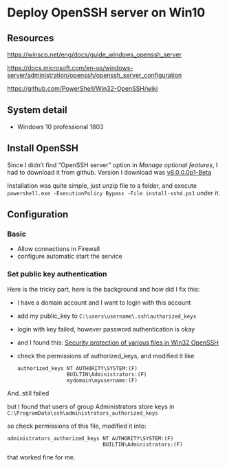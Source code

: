 # Deploy OpenSSH server on Win10

## Resources

https://winscp.net/eng/docs/guide_windows_openssh_server

https://docs.microsoft.com/en-us/windows-server/administration/openssh/openssh_server_configuration

https://github.com/PowerShell/Win32-OpenSSH/wiki

## System detail

- Windows 10 professional 1803

## Install OpenSSH

Since I didn’t find “OpenSSH server” option in *Manage optional features*, I had to download it from github. Version I download was [v8.0.0.0p1-Beta](https://github.com/PowerShell/Win32-OpenSSH/releases/tag/v8.0.0.0p1-Beta)

Installation was quite simple, just unzip file to a folder, and execute `powershell.exe -ExecutionPolicy Bypass -File install-sshd.ps1` under it.

## Configuration

### Basic

- Allow connections in Firewall
- configure automatic start the service

### Set public key authentication

Here is the tricky part, here is the background and how did I fix this:

- I have a domain account and I want to login with this account

- add my public_key to `C:\users\username\.ssh\authorized_keys`

- login with key failed, however password authentication is okay

- and I found this: [Security protection of various files in Win32 OpenSSH](https://github.com/PowerShell/Win32-OpenSSH/wiki/Security-protection-of-various-files-in-Win32-OpenSSH#administrators_authorized_keys)

- check the permissions of authorized_keys, and modified it like

  ```
  authorized_keys NT AUTHORITY\SYSTEM:(F)
                  BUILTIN\Administrators:(F)
                  mydomain\myusername:(F)
  ```

And..still failed

but I found  that users of group Administrators store keys in `C:\ProgramData\ssh\administrators_authorized_keys` 

so check permissions of this file, modified it into:

```
administrators_authorized_keys NT AUTHORITY\SYSTEM:(F)
                               BUILTIN\Administrators:(F)
```

that worked fine for me.

